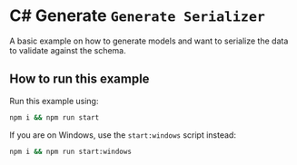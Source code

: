 # C# Generate `Generate Serializer`

A basic example on how to generate models and want to serialize the data to validate against the schema.

## How to run this example

Run this example using:

```sh
npm i && npm run start
```

If you are on Windows, use the `start:windows` script instead:

```sh
npm i && npm run start:windows
```
